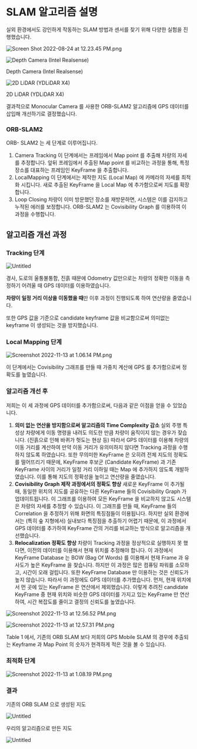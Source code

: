 # SLAM 알고리즘 설명

실외 환경에서도 강인하게 작동하는 SLAM 방법과 센서를 찾기 위해 다양한 실험을 진행했습니다. 

![Screen Shot 2022-08-24 at 12.23.45 PM.png](SLAM%20%E1%84%8B%E1%85%A1%E1%86%AF%E1%84%80%E1%85%A9%E1%84%85%E1%85%B5%E1%84%8C%E1%85%B3%E1%86%B7%20%E1%84%89%E1%85%A5%E1%86%AF%E1%84%86%E1%85%A7%E1%86%BC%20387384e4a12f409893cbe791838ca726/Screen_Shot_2022-08-24_at_12.23.45_PM.png)

![Depth Camera (Intel Realsense)](SLAM%20%E1%84%8B%E1%85%A1%E1%86%AF%E1%84%80%E1%85%A9%E1%84%85%E1%85%B5%E1%84%8C%E1%85%B3%E1%86%B7%20%E1%84%89%E1%85%A5%E1%86%AF%E1%84%86%E1%85%A7%E1%86%BC%20387384e4a12f409893cbe791838ca726/Screen_Shot_2022-08-24_at_10.41.17_AM.png)

Depth Camera (Intel Realsense)

![2D LiDAR (YDLiDAR X4)](SLAM%20%E1%84%8B%E1%85%A1%E1%86%AF%E1%84%80%E1%85%A9%E1%84%85%E1%85%B5%E1%84%8C%E1%85%B3%E1%86%B7%20%E1%84%89%E1%85%A5%E1%86%AF%E1%84%86%E1%85%A7%E1%86%BC%20387384e4a12f409893cbe791838ca726/Screenshot_2022-11-13_at_12.50.40_PM.png)

2D LiDAR (YDLiDAR X4)

결과적으로 Monocular Camera 를 사용한 ORB-SLAM2 알고리즘에 GPS 데이터를 삽입해 개선하기로 결정했습니다. 

### ORB-SLAM2

ORB- SLAM2 는 세 단계로 이루어집니다.

1. Camera Tracking
이 단계에서는 프레임에서 Map point 를 추출해 차량의 자세를 추정합니다. 앞뒤 프레임에서 추출된 Map point 를 비교하는 과정을 통해, 특정 장소를 대표하는 프레임인 KeyFrame 을 추출합니다.
2. LocalMapping
이 단계에서는 제작한 지도 (Local Map) 에 카메라의 자세를 최적화 시킵니다. 새로 추출된 KeyFrame 을 Local Map 에 추가함으로써 지도를 확장합니다.
3. Loop Closing
차량이 이미 방문했던 장소를 재방문하면, 시스템은 이를 감지하고 누적된 에러를 보정합니다. ORB-SLAM2 는 Covisibility Graph 를 이용하여 이 과정을 수행합니다.

## 알고리즘 개선 과정

### Tracking 단계

![Untitled](SLAM%20%E1%84%8B%E1%85%A1%E1%86%AF%E1%84%80%E1%85%A9%E1%84%85%E1%85%B5%E1%84%8C%E1%85%B3%E1%86%B7%20%E1%84%89%E1%85%A5%E1%86%AF%E1%84%86%E1%85%A7%E1%86%BC%20387384e4a12f409893cbe791838ca726/Untitled.png)

경사, 도로의 울퉁불퉁함, 진흙 때문에 Odometry 값만으로는 차량의 정확한 이동을 측정하기 어려울 때 GPS 데이터를 이용하였습니다. 

**차량이 일정 거리 이상을 이동했을 때**만 이후 과정이 진행되도록 하여 연산량을 줄였습니다. 

또한 GPS 값을 기준으로 candidate keyframe 값을 비교함으로써 의미없는 keyframe 이 생성되는 것을 방지했습니다. 

### Local Mapping 단계

![Screenshot 2022-11-13 at 1.06.14 PM.png](SLAM%20%E1%84%8B%E1%85%A1%E1%86%AF%E1%84%80%E1%85%A9%E1%84%85%E1%85%B5%E1%84%8C%E1%85%B3%E1%86%B7%20%E1%84%89%E1%85%A5%E1%86%AF%E1%84%86%E1%85%A7%E1%86%BC%20387384e4a12f409893cbe791838ca726/Screenshot_2022-11-13_at_1.06.14_PM.png)

이 단계에서는 Covisibility 그래프를 만들 때 가중치 계산에 GPS 를 추가함으로써 정확도를 높였습니다. 

### 알고리즘 개선 후

저희는 이 세 과정에 GPS 데이터를 추가함으로써, 다음과 같은 이점을 얻을 수 있었습니다.

1. **의미 없는 연산을 방지함으로써 알고리즘의 Time Complexity 감소**
실외 주행 특성상 차량에게 이동 명령을 내려도 의도한 만큼 차량이 움직이지 않는 경우가 잦습니다. (진흙으로 인해 바퀴가 헛도는 현상 등) 
따라서 GPS 데이터를 이용해 차량의 이동 거리를 계산하여 만약 이동 거리가 유의미하지 않다면 Tracking 과정을 수행하지 않도록 하였습니다. 
또한 무의미한 KeyFrame 은 오히려 전체 지도의 정확도를 떨어뜨리기 때문에, KeyFrame 후보군 (Candidate KeyFrame) 과 기존 KeyFrame 사이의 거리가 일정 거리 이하일 때는 Map 에 추가하지 않도록 개발하였습니다. 
이를 통해 지도의 정확성을 높이고 연산량을 줄였습니다.
2. **Covisibility Graph 제작 과정에서의 정확도 향상**
새로운 KeyFrame 이 추가될 때, 동일한 위치의 지도를 공유하는 다른 KeyFrame 들의 Covisibility Graph 가 업데이트됩니다. 
이 그래프를 이용하여 모든 KeyFrame 을 비교하지 않고도 시스템은 차량의 자세를 추정할 수 있습니다. 이 그래프를 만들 때, KeyFrame 들의 Correlation 을 추정하기 위해 화면의 특징점들이 이용됩니다. 
하지만 실외 환경에서는 (특히 숲 지형에서) 실내보다 특징점을 추출하기 어렵기 때문에, 이 과정에서 GPS 데이터를 추가하여 KeyFrame 간의 거리를 비교하는 방식으로 알고리즘을 개선했습니다.
3. **Relocalization 정확도 향상**
차량이 Tracking 과정을 정상적으로 실행하지 못 했다면, 이전의 데이터를 이용해서 현재 위치를 추정해야 합니다. 
이 과정에서 KeyFrame Database 는 BOW (Bag Of Words) 를 이용해서 현재 Frame 과 유사도가 높은 KeyFrame 을 찾습니다. 하지만 이 과정은 많은 컴퓨팅 파워를 소모하고, 시간이 오래 걸립니다. 또한 KeyFrame Database 만 이용하는 것은 신뢰도가 높지 않습니다. 따라서 이 과정에도 GPS 데이터를 추가했습니다. 먼저, 현재 위치에서 먼 곳에 있는 KeyFrame 은 연산에서 제외했습니다. 이렇게 추려진 candidate KeyFrame 중 현재 위치와 비슷한 GPS 데이터를 가지고 있는 KeyFrame 만 연산하여, 
시간 복잡도를 줄이고 결정의 신뢰도를 높였습니다.

![Screenshot 2022-11-13 at 12.56.52 PM.png](SLAM%20%E1%84%8B%E1%85%A1%E1%86%AF%E1%84%80%E1%85%A9%E1%84%85%E1%85%B5%E1%84%8C%E1%85%B3%E1%86%B7%20%E1%84%89%E1%85%A5%E1%86%AF%E1%84%86%E1%85%A7%E1%86%BC%20387384e4a12f409893cbe791838ca726/Screenshot_2022-11-13_at_12.56.52_PM.png)

![Screenshot 2022-11-13 at 12.57.31 PM.png](SLAM%20%E1%84%8B%E1%85%A1%E1%86%AF%E1%84%80%E1%85%A9%E1%84%85%E1%85%B5%E1%84%8C%E1%85%B3%E1%86%B7%20%E1%84%89%E1%85%A5%E1%86%AF%E1%84%86%E1%85%A7%E1%86%BC%20387384e4a12f409893cbe791838ca726/Screenshot_2022-11-13_at_12.57.31_PM.png)

Table 1 에서, 기존의 ORB SLAM 보다 저희의 GPS Mobile SLAM 의 경우에 추출되는 Keyframe 과 Map Point 의 숫자가 현격하게 적은 것을 볼 수 있습니다. 

### 최적화 단계

![Screenshot 2022-11-13 at 1.08.19 PM.png](Screenshot_2022-11-13_at_1.08.19_PM.png)

### 결과

기존의 ORB SLAM 으로 생성된 지도

![Untitled](Untitled.png)

우리의 알고리즘으로 만든 지도

![Untitled](Untitled%201.png)